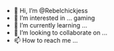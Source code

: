 - 👋 Hi, I’m @Rebelchickjess
- 👀 I’m interested in ... gaming       
- 🌱 I’m currently learning ...
- 💞️ I’m looking to collaborate on ...
- 📫 How to reach me ...

<!---
Rebelchickjess/Rebelchickjess is a ✨ special ✨ repository because its `README.md` (this file) appears on your GitHub profile.
You can click the Preview link to take a look at your changes.
--->
